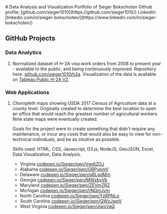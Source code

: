 <link rel="icon" href="images/SBLogo-32x32.png" type="image/x-icon">
# Data Analysis and Visualization Portfolio of Sieger Bokschoten
Github profile: [github.com/sieger1010](https://github.com/sieger1010/) 
LinkedIn: [linkedin.com/in/sieger-bokschoten/](https://www.linkedin.com/in/sieger-bokschoten/)

## GitHub Projects
### Data Analytics
1. Normalized dataset of H-2A visa work orders from 2008 to present year - available to the public, and being continuously improved. Repository here: [github.com/sieger1010/h2a](https://github.com/sieger1010/h2a/). Visualization of the data is available on [Tableau Public H-2A V2](https://public.tableau.com/app/profile/sieger.bokschoten/viz/H-2ALaborDataV2/WorkerTypes).


### Web Applications
1. Choropleth maps showing USDA 2017 Census of Agriculture data at a county level. Originally created to determine the best location to open an office that would reach the greatest number of agricultural workers. Nine state maps were eventually created.

     Goals for the project were to create something that didn't require any maintenance, or incur any costs that would also be easy to view for non-technical individuals, and be as intuitive as possible.

    Skills used: HTML, CSS, Javascript, D3.js, NodeJS, GeoJSON, Excel, Data Visualization, Data Analysis.
    * Virginia [codepen.io/Sieger/pen/VwdjZOJ](https://codepen.io/Sieger/full/VwdjZOJ)
    * Alabama [codepen.io/Sieger/pen/GRPypmV](https://codepen.io/Sieger/full/GRPypmV)
    * Delaware [codepen.io/Sieger/pen/qBLgdMm](https://codepen.io/Sieger/full/qBLgdMm)
    * Georgia [codepen.io/Sieger/pen/MWzbvVb](https://codepen.io/Sieger/full/MWzbvVb)
    * Maryland [codepen.io/Sieger/pen/ZEVmZRZ](https://codepen.io/Sieger/full/ZEVmZRZ)
    * Michigan [codepen.io/Sieger/pen/rNQmJvm](https://codepen.io/Sieger/full/rNQmJvm)
    * North Carolina [codepen.io/Sieger/pen/YzRPNLq](https://codepen.io/Sieger/full/YzRPNLq)
    * South Carolina [codepen.io/Sieger/pen/QWzJwpV](https://codepen.io/Sieger/full/QWzJwpV)
    * West Virginia [codepen.io/Sieger/pen/JjwxVaQ](https://codepen.io/Sieger/full/JjwxVaQ)